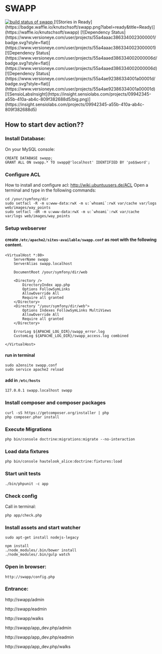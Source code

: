 SWAPP
========================
<a href="https://travis-ci.org/knutschsoft/swapp" target='_blank'>
  <img title="build status of swapp" src="https://travis-ci.org/knutschsoft/swapp.svg">
</a>
[![Stories in Ready](https://badge.waffle.io/knutschsoft/swapp.png?label=ready&title=Ready)](https://waffle.io/knutschsoft/swapp)
[![Dependency Status](https://www.versioneye.com/user/projects/55a4aaac3863340023000001/badge.svg?style=flat)](https://www.versioneye.com/user/projects/55a4aaac3863340023000001)
[![Dependency Status](https://www.versioneye.com/user/projects/55a4aaed386334002000006d/badge.svg?style=flat)](https://www.versioneye.com/user/projects/55a4aaed386334002000006d)
[![Dependency Status](https://www.versioneye.com/user/projects/55a4ae92386334001a00001d/badge.svg?style=flat)](https://www.versioneye.com/user/projects/55a4ae92386334001a00001d)
[![SensioLabsInsight](https://insight.sensiolabs.com/projects/09942345-a55b-410a-ab4c-809f382688d5/big.png)](https://insight.sensiolabs.com/projects/09942345-a55b-410a-ab4c-809f382688d5)

## How to start dev action??

### Install Database:

On your MySQL console:

```
CREATE DATABASE swapp;
GRANT ALL ON swapp.* TO swapp@'localhost' IDENTIFIED BY 'pa$$word';
```

### Configure ACL

How to install and configure acl: http://wiki.ubuntuusers.de/ACL
Open a terminal and type in the following commands:

```
cd /your/symfony/dir
sudo setfacl -R -m u:www-data:rwX -m u:`whoami`:rwX var/cache var/logs web/images/way_points
sudo setfacl -dR -m u:www-data:rwX -m u:`whoami`:rwX var/cache var/logs web/images/way_points
```

### Setup webserver

#### create ```/etc/apache2/sites-available/swapp.conf``` as root with the following content.

```
<VirtualHost *:80>
    ServerName swapp
    ServerAlias swapp.localhost
 
    DocumentRoot /your/symfony/dir/web
 
    <Directory />
        DirectoryIndex app.php
        Options FollowSymLinks
        AllowOverride All
        Require all granted
    </Directory>
    <Directory "/your/symfony/dir/web">
        Options Indexes FollowSymLinks MultiViews
        AllowOverride All
        Require all granted
    </Directory>
 
    ErrorLog ${APACHE_LOG_DIR}/swapp_error.log
    CustomLog ${APACHE_LOG_DIR}/swapp_access.log combined
 
</VirtualHost>
```

#### run in terminal

```
sudo a2ensite swapp.conf
sudo service apache2 reload
```

#### add in ```/etc/hosts```

```
127.0.0.1 swapp.localhost swapp
```

### Install composer and composer packages

```
curl -sS https://getcomposer.org/installer | php
php composer.phar install
```

### Execute Migrations

```php bin/console doctrine:migrations:migrate --no-interaction```

### Load data fixtures

```php bin/console hautelook_alice:doctrine:fixtures:load```

### Start unit tests

```./bin/phpunit -c app```

### Check config

Call in terminal:
```
php app/check.php
```

### Install assets and start watcher

```
sudo apt-get install nodejs-legacy

npm install
./node_modules/.bin/bower install
./node_modules/.bin/gulp watch
```

### Open in browser:

```
http://swapp/config.php
```

### Entrance:

 http://swapp/admin

 http://swapp/eadmin

 http://swapp/walks

 http://swapp/app_dev.php/admin

 http://swapp/app_dev.php/eadmin

 http://swapp/app_dev.php/walks
